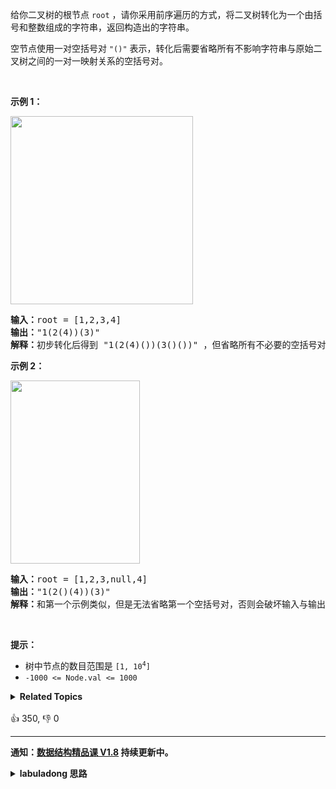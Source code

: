 <p>给你二叉树的根节点 <code>root</code> ，请你采用前序遍历的方式，将二叉树转化为一个由括号和整数组成的字符串，返回构造出的字符串。</p>

<p>空节点使用一对空括号对 <code>"()"</code> 表示，转化后需要省略所有不影响字符串与原始二叉树之间的一对一映射关系的空括号对。</p>

<div class="original__bRMd">
<div>
<p>&nbsp;</p>

<p><strong>示例 1：</strong></p>
<img alt="" src="https://assets.leetcode.com/uploads/2021/05/03/cons1-tree.jpg" style="width: 292px; height: 301px;" />
<pre>
<strong>输入：</strong>root = [1,2,3,4]
<strong>输出：</strong>"1(2(4))(3)"
<strong>解释：</strong>初步转化后得到 "1(2(4)())(3()())" ，但省略所有不必要的空括号对后，字符串应该是"1(2(4))(3)" 。
</pre>

<p><strong>示例 2：</strong></p>
<img alt="" src="https://assets.leetcode.com/uploads/2021/05/03/cons2-tree.jpg" style="width: 207px; height: 293px;" />
<pre>
<strong>输入：</strong>root = [1,2,3,null,4]
<strong>输出：</strong>"1(2()(4))(3)"
<strong>解释：</strong>和第一个示例类似，但是无法省略第一个空括号对，否则会破坏输入与输出一一映射的关系。</pre>

<p>&nbsp;</p>

<p><strong>提示：</strong></p>

<ul>
	<li>树中节点的数目范围是 <code>[1, 10<sup>4</sup>]</code></li>
	<li><code>-1000 &lt;= Node.val &lt;= 1000</code></li>
</ul>
</div>
</div>
<details><summary><strong>Related Topics</strong></summary>树 | 深度优先搜索 | 字符串 | 二叉树</details><br>

<div>👍 350, 👎 0</div>

<div id="labuladong"><hr>

**通知：[数据结构精品课 V1.8](https://aep.h5.xeknow.com/s/1XJHEO) 持续更新中。**

<details><summary><strong>labuladong 思路</strong></summary>

## 基本思路

前文 [手把手刷二叉树总结篇](https://labuladong.github.io/article/fname.html?fname=二叉树总结) 说过二叉树的递归分为「遍历」和「分解问题」两种思维模式，这道题需要用到「分解问题」的思维。

我们先明确 `tree2str` 函数的定义，然后利用这个定义生成左右子树的字符串，然后结合 `root` 组装出最后结果。

注意，题目说按照前序遍历的方式组装字符串，但我们必须在后序遍历位置去组装，因为只有那里你才能拿到左右子树的字符串。

**标签：[二叉树](https://mp.weixin.qq.com/mp/appmsgalbum?__biz=MzAxODQxMDM0Mw==&action=getalbum&album_id=2121994699837177859)**

## 解法代码

```java
class Solution {
    // 定义：输入以 root 的二叉树，返回描述该二叉树的字符串
    public String tree2str(TreeNode root) {
        // base case
        if (root == null) return "";
        if (root.left == null && root.right == null) {
            return root.val + "";
        }
        // 递归生成左右子树的字符串
        String leftStr = tree2str(root.left);
        String rightStr = tree2str(root.right);

        // 后序遍历代码位置
        // 根据左右子树字符串组装出前序遍历的顺序
        // 按题目要求处理 root 只有一边有子树的情况
        if (root.left != null && root.right == null) {
            // 省略空的右子树
            return root.val + "(" + leftStr + ")";
        }
        if (root.left == null && root.right != null) {
            // 空的左子树不能省略
            return root.val + "()" + "(" + rightStr + ")";
        }
        // 按题目要求处理 root 左右子树都不空的情况
        return root.val + "(" + leftStr + ")" + "(" + rightStr + ")";
    }
}
```

</details>
</div>



